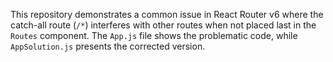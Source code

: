 This repository demonstrates a common issue in React Router v6 where the catch-all route (`/*`) interferes with other routes when not placed last in the `Routes` component. The `App.js` file shows the problematic code, while `AppSolution.js` presents the corrected version.